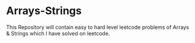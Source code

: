 # Arrays-Strings
This Repository will contain easy to hard level leetcode problems of Arrays &amp; Strings which I have solved on leetcode.
